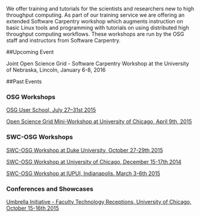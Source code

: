 
[title]: - "Joint Software Carpentry and OSG Workshops"

We offer training and tutorials for the scientists and researchers new to high throughput computing. As part of our training service we are offering an extended Software Carpentry workshop which augments instruction on basic Linux tools and programming with tutorials on using distributed high throughput computing workflows. These workshops are run by the OSG staff and instructors from Software Carpentry.



##Upcoming Event

Joint Open Science Grid - Software Carpentry Workshop at the University of Nebraska, Lincoln, January 6-8, 2016

##Past Events

### OSG Workshops

[OSG User School, July 27–31st 2015](https://twiki.opensciencegrid.org/bin/view/Education/OSGUserSchool2015)

[Open Science Grid Mini-Workshop at University of Chicago, April 9th,  2015](http://swc-osg-workshop.github.io/MiniOSG-2015-04-09-UChicago/index.html)

### SWC-OSG Workshops

[SWC-OSG Workshop at Duke University, October 27-29th 2015](http://swc-osg-workshop.github.io/2015-10-27-duke/index.html)

[SWC-OSG Workshop at University of Chicago, December 15-17th 2014](http://swc-osg-workshop.github.io/2014-12-15-UChicago/)

[SWC-OSG Workshop at IUPUI, Indianapolis. March 3-6th 2015](http://swc-osg-workshop.github.io/2015-03-03-iupui/index.html)

### Conferences and Showcases

[Umbrella Initiative - Faculty Technology Receptions, University of Chicago, October 15-16th 2015](http://umbrella.uchicago.edu/node/80)
